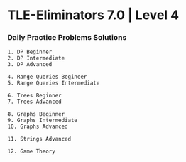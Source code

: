# TLE-Eliminators 7.0 | Level 4
### Daily Practice Problems Solutions

```
1. DP Beginner
2. DP Intermediate
3. DP Advanced

4. Range Queries Begineer
5. Range Queries Intermediate

6. Trees Beginner
7. Trees Advanced

8. Graphs Beginner
9. Graphs Intermediate
10. Graphs Advanced

11. Strings Advanced

12. Game Theory
```